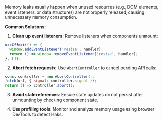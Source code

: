 Memory leaks usually happen when unused resources (e.g., DOM elements, event listeners, or data structures) are not properly released, causing unnecessary memory consumption.   

**Common Solutions**:

1. **Clean up event listeners**: Remove listeners when components unmount:
```javascript
useEffect(() => {
  window.addEventListener('resize', handler);
  return () => window.removeEventListener('resize', handler);
}, []);
```

2. **Abort fetch requests**: Use `AbortController` to cancel pending API calls:
```javascript
const controller = new AbortController();
fetch(url, { signal: controller.signal });
return () => controller.abort();
```

3. **Avoid stale references**: Ensure state updates do not persist after unmounting by checking component state.

4. **Use profiling tools**: Monitor and analyze memory usage using browser DevTools to detect leaks. 